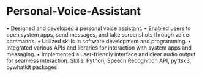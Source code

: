 # Personal-Voice-Assistant
• Designed and developed a personal voice assistant.
• Enabled users to open system apps, send messages, and take screenshots through voice commands.
• Utilized skills in software development and programming.
• Integrated various APIs and libraries for interaction with system apps and messaging.
• Implemented a user-friendly interface and clear audio output for seamless interaction.
Skills: Python, Speech Recognition API, pyttsx3, pywhatkit packages
